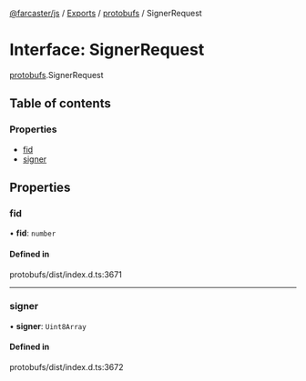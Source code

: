 [@farcaster/js](../README.md) / [Exports](../modules.md) / [protobufs](../modules/protobufs.md) / SignerRequest

# Interface: SignerRequest

[protobufs](../modules/protobufs.md).SignerRequest

## Table of contents

### Properties

- [fid](protobufs.SignerRequest.md#fid)
- [signer](protobufs.SignerRequest.md#signer)

## Properties

### fid

• **fid**: `number`

#### Defined in

protobufs/dist/index.d.ts:3671

___

### signer

• **signer**: `Uint8Array`

#### Defined in

protobufs/dist/index.d.ts:3672
